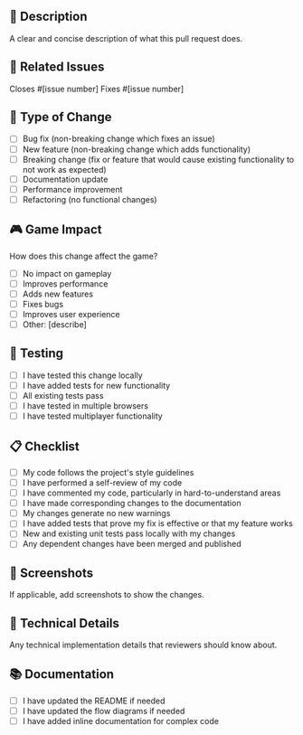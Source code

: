 ## 📝 Description
A clear and concise description of what this pull request does.

## 🔗 Related Issues
Closes #[issue number]
Fixes #[issue number]

## 🧪 Type of Change
- [ ] Bug fix (non-breaking change which fixes an issue)
- [ ] New feature (non-breaking change which adds functionality)
- [ ] Breaking change (fix or feature that would cause existing functionality to not work as expected)
- [ ] Documentation update
- [ ] Performance improvement
- [ ] Refactoring (no functional changes)

## 🎮 Game Impact
How does this change affect the game?
- [ ] No impact on gameplay
- [ ] Improves performance
- [ ] Adds new features
- [ ] Fixes bugs
- [ ] Improves user experience
- [ ] Other: [describe]

## 🧪 Testing
- [ ] I have tested this change locally
- [ ] I have added tests for new functionality
- [ ] All existing tests pass
- [ ] I have tested in multiple browsers
- [ ] I have tested multiplayer functionality

## 📋 Checklist
- [ ] My code follows the project's style guidelines
- [ ] I have performed a self-review of my code
- [ ] I have commented my code, particularly in hard-to-understand areas
- [ ] I have made corresponding changes to the documentation
- [ ] My changes generate no new warnings
- [ ] I have added tests that prove my fix is effective or that my feature works
- [ ] New and existing unit tests pass locally with my changes
- [ ] Any dependent changes have been merged and published

## 📸 Screenshots
If applicable, add screenshots to show the changes.

## 🔧 Technical Details
Any technical implementation details that reviewers should know about.

## 📚 Documentation
- [ ] I have updated the README if needed
- [ ] I have updated the flow diagrams if needed
- [ ] I have added inline documentation for complex code 